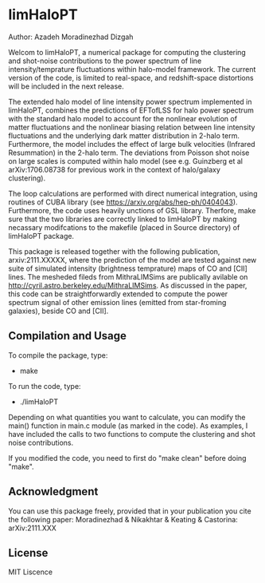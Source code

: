 # limHaloPT

Author: Azadeh Moradinezhad Dizgah


Welcom to limHaloPT, a numerical package for computing the clustering and shot-noise contributions to the power spectrum of line intensity/temprature fluctuations within halo-model framework. The current version of the code, is limited to real-space, and redshift-space distortions will be included in the next release. 

The extended halo model of line intensity power spectrum implemented in limHaloPT, combines the predictions of EFTofLSS for halo power spectrum with the standard halo model to account for the nonlinear evolution of matter fluctuations and the nonlinear biasing relation between line intensity fluctuations and the underlying dark matter distribution in 2-halo term. Furthermore, the model includes the effect of large bulk velocities (Infrared Resummation) in the 2-halo term.
The deviations from Poisson shot noise on large scales is computed within halo model (see e.g. Guinzberg et al arXiv:1706.08738 for previous work in the context of halo/galaxy clustering).

The loop calculations are performed with direct numerical integration, using routines of CUBA library (see https://arxiv.org/abs/hep-ph/0404043). Furthermore, the code uses heavily unctions of GSL library. Therfore, make sure that the two libraries are correctly linked to limHaloPT by making necassary modifcations to the makefile (placed in Source directory) of limHaloPT package. 

This package is released together with the following publication, arxiv:2111.XXXXX, where the prediction of the model are tested against new suite of simulated intensity (brightness temprature) maps of CO and [CII] lines. The mesheded fileds from MithraLIMSims are publically avilable on http://cyril.astro.berkeley.edu/MithraLIMSims.  As discussed in the paper, this code can be straightforwardly extended to compute the power spectrum signal of other emission lines (emitted from star-froming galaxies), beside CO and [CII].


## Compilation and Usage

To compile the package, type:
- make

To run the code, type:
- ./limHaloPT  

Depending on what quantities you want to calculate, you can modify the main() function in main.c module (as marked in the code). As examples, I have included the calls to two functions to compute the clustering and shot noise contributions. 

If you modified the code, you need to first do "make clean" before doing "make".


## Acknowledgment

You can use this package freely, provided that in your publication you cite the following paper: 
Moradinezhad & Nikakhtar & Keating & Castorina: arXiv:2111.XXX


## License

MIT Liscence

